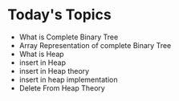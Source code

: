 # Today's Topics

- What is Complete Binary Tree
- Array Representation of complete Binary Tree
- What is Heap
- insert in Heap
- insert in Heap theory
- insert in heap implementation
- Delete From Heap Theory

